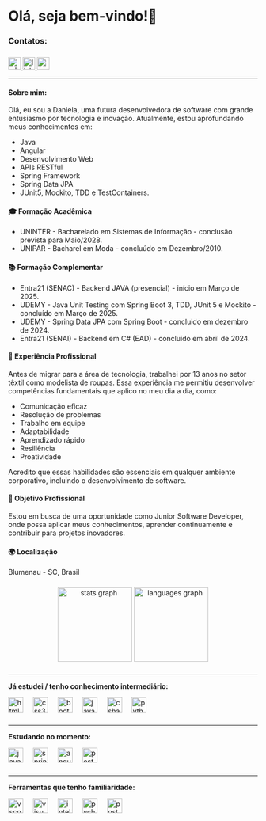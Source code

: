 # Olá, seja bem-vindo!👋

###

### Contatos:

###

<div align="left">
    <a href="https://contate.me/daninogueira" target= "_blank">
        <img src="https://img.shields.io/static/v1?message=Whatsapp&logo=whatsapp&label=&color=25D366&logoColor=white&labelColor=&style=for-the-badge" height="25" alt="whatsapp logo"  />
    </a>
    <a href="https://www.linkedin.com/in/daniela-nogueira-rampim" target="_blank">
        <img src="https://img.shields.io/static/v1?message=LinkedIn&logo=linkedin&label=&color=0077B5&logoColor=white&labelColor=&style=for-the-badge" height="25" alt="linkedin logo"  />
    </a>
    <a href = "mailto:daninogueira.dev@gmail.com">
        <img src="https://img.shields.io/static/v1?message=Gmail&logo=gmail&label=&color=D14836&logoColor=white&labelColor=&style=for-the-badge" height="25" alt="gmail logo"  />
    </a>
</div>

---


#### Sobre mim:

Olá, eu sou a Daniela, uma futura desenvolvedora de software com grande entusiasmo por tecnologia e inovação. Atualmente, estou aprofundando meus conhecimentos em:

* Java
* Angular
* Desenvolvimento Web
* APIs RESTful
* Spring Framework
* Spring Data JPA
* JUnit5, Mockito, TDD e TestContainers. 

#### 🎓 Formação Acadêmica

* UNINTER - Bacharelado em Sistemas de Informação - conclusão prevista para Maio/2028.
* UNIPAR - Bacharel em Moda - concluúdo em Dezembro/2010.

#### 📚 Formação Complementar

* Entra21 (SENAC) - Backend JAVA (presencial) - início em Março de 2025.
* UDEMY - Java Unit Testing com Spring Boot 3, TDD, JUnit 5 e Mockito - concluído em Março de 2025.
* UDEMY - Spring Data JPA com Spring Boot - concluido em dezembro de 2024.
* Entra21 (SENAI) - Backend em C# (EAD) - concluído em abril de 2024.

#### 💼 Experiência Profissional

Antes de migrar para a área de tecnologia, trabalhei por 13 anos no setor têxtil como modelista de roupas. Essa experiência me permitiu desenvolver competências fundamentais que aplico no meu dia a dia, como:

* Comunicação eficaz
* Resolução de problemas
* Trabalho em equipe
* Adaptabilidade
* Aprendizado rápido
* Resiliência
* Proatividade

Acredito que essas habilidades são essenciais em qualquer ambiente corporativo, incluindo o desenvolvimento de software.

#### 🌟 Objetivo Profissional

Estou em busca de uma oportunidade como Junior Software Developer, onde possa aplicar meus conhecimentos, aprender continuamente e contribuir para projetos inovadores.

#### 🌍 Localização

Blumenau - SC, Brasil

###

<div align="center">
  <img src="https://github-readme-stats.vercel.app/api?username=nogueiraDani&hide_title=false&hide_rank=false&show_icons=true&include_all_commits=true&count_private=true&disable_animations=false&theme=dracula&locale=en&hide_border=false" height="150" alt="stats graph"  />
  <img src="https://github-readme-stats.vercel.app/api/top-langs?username=nogueiraDani&locale=en&hide_title=false&layout=compact&card_width=320&langs_count=5&theme=dracula&hide_border=false" height="150" alt="languages graph"  />
</div>

###

---
**Já estudei / tenho conhecimento intermediário:**

<div align="left">
  <img src="https://cdn.jsdelivr.net/gh/devicons/devicon/icons/html5/html5-original.svg" height="30" alt="html5 logo"  />
  <img width="12" />
  <img src="https://cdn.jsdelivr.net/gh/devicons/devicon/icons/css3/css3-original.svg" height="30" alt="css3 logo"  />
  <img width="12" />
  <img src="https://cdn.jsdelivr.net/gh/devicons/devicon/icons/bootstrap/bootstrap-original.svg" height="30" alt="bootstrap logo"  />
  <img width="12" />
  <img src="https://cdn.jsdelivr.net/gh/devicons/devicon/icons/javascript/javascript-original.svg" height="30" alt="javascript logo"  />
  <img width="12" />
  <img src="https://cdn.jsdelivr.net/gh/devicons/devicon/icons/csharp/csharp-original.svg" height="30" alt="csharp logo"  />
  <img width="12" />
  <img src="https://cdn.jsdelivr.net/gh/devicons/devicon/icons/python/python-original.svg" height="30" alt="python logo"  />
</div>

###
---
**Estudando no momento:**

<div align="left">
  <img src="https://cdn.jsdelivr.net/gh/devicons/devicon/icons/java/java-original.svg" height="30" alt="java logo"  />
  <img width="12" />
  <img src="https://cdn.jsdelivr.net/gh/devicons/devicon/icons/spring/spring-original.svg" height="30" alt="spring logo"  />
  <img width="12" />
  <img src="https://cdn.jsdelivr.net/gh/devicons/devicon/icons/angularjs/angularjs-original.svg" height="30" alt="angularjs logo"  />
  <img width="12" />
  <img src="https://devicons.railway.app/i/postgresql.svg" height="30" alt="postgreSQL logo"  />
</div>

###

---
**Ferramentas que tenho familiaridade:**

<div align="left">
  <img src="https://cdn.jsdelivr.net/gh/devicons/devicon/icons/vscode/vscode-original.svg" height="30" alt="vscode logo"  />
  <img width="12" />
  <img src="https://cdn.jsdelivr.net/gh/devicons/devicon/icons/visualstudio/visualstudio-plain.svg" height="30" alt="visualstudio logo"  />
  <img width="12" />
  <img src="https://cdn.jsdelivr.net/gh/devicons/devicon/icons/intellij/intellij-original.svg" height="30" alt="intellij logo"  />
  <img width="12" />
  <img src="https://cdn.jsdelivr.net/gh/devicons/devicon/icons/pycharm/pycharm-original.svg" height="30" alt="pycharm logo"  />
  <img width="12" />
  <img src="https://devicons.railway.app/i/postman.svg" height="30" alt="postgreSQL logo"  />
</div>

###
